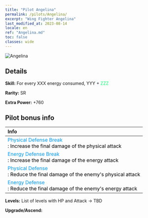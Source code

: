 ```yaml
---
title: "Pilot Angelina"
permalink: /pilots/Angelina/
excerpt: "Wing Fighter Angelina"
last_modified_at: 2023-08-14
locale: en
ref: "Angelina.md"
toc: false
classes: wide
---
```



 ![Angelina](/images/pilots/aviator_piece_5002.png)

## Details

 **Skill:** For every XXX energy consumed, YYY + <span style="color: #03ff6b">ZZZ</span><br/><span style="color: #000000;"></span> 

 **Rarity:** SR 

 **Extra Power:** +760 

## Pilot bonus info

  |  Info |
  |:------|
  | <span style="color: #0099f2">Physical Defense Break</span><br/><span style="color: #000000;">: Increase the final damage of the physical attack</span> |
  | <span style="color: #0099f2">Energy Defense Break</span><br/><span style="color: #000000;">: Increase the final damage of the energy attack</span> |
  | <span style="color: #0099f2">Physical Defense</span><br/><span style="color: #000000;">: Reduce the final damage of the enemy's physical attack</span> |
  | <span style="color: #0099f2">Energy Defense</span><br/><span style="color: #000000;">: Reduce the final damage of the enemy's energy attack</span> |

 **Levels:**  List of levels with HP and Attack -> TBD

 **Upgrade/Ascend:**  


